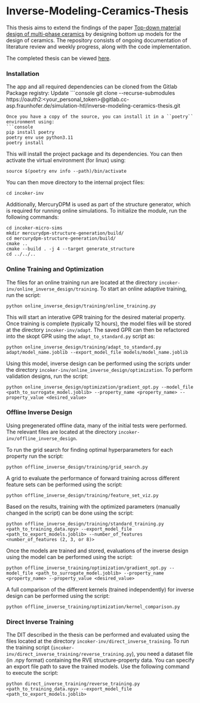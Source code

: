 # Inverse-Modeling-Ceramics-Thesis

This thesis aims to extend the findings of the paper [Top-down material design of multi-phase ceramics](https://doi.org/10.1016/j.oceram.2021.100211) by designing bottom up models for the design of ceramics. The repository consists of ongoing documentation of literature review and weekly progress, along with the code implementation.

The completed thesis can be viewed [here](thesis/Rayan_Thesis_InverseGPR.pdf).


### Installation
The app and all required dependencies can be cloned from the Gitlab Package registry:
Update ```console
git clone --recurse-submodules https://oauth2:<your_personal_token>@gitlab.cc-asp.fraunhofer.de/simulation-htl/inverse-modeling-ceramics-thesis.git
```
Once you have a copy of the source, you can install it in a ``poetry`` environment using:
```console
pip install poetry
poetry env use python3.11
poetry install
```
This will install the project package and its dependencies.
You can then activate the virtual environment (for linux) using:
```console
source $(poetry env info --path)/bin/activate
```

You can then move directory to the internal project files:
```console
cd incoker-inv
```
Additionally, MercuryDPM is used as part of the structure generator, which is required for running online simulations. To initialize the module, run the following commands:

```console
cd incoker-micro-sims
mkdir mercurydpm-structure-generation/build/
cd mercurydpm-structure-generation/build/
cmake ..
cmake --build . -j 4 --target generate_structure
cd ../../..
```

### Online Training and Optimization

The files for an online training run are located at the directory ``incoker-inv/online_inverse_design/training``. To start an
online adaptive training, run the script:

```console
python online_inverse_design/training/online_training.py
```

This will start an interative GPR training for the desired material property. Once training is complete (typically 12 hours), 
the model files will be stored at the directory ``incoker-inv/adapt``. The saved GPR can then be refactored into the skopt GPR 
using the ``adapt_to_standard.py`` script as:

```console
python online_inverse_design/training/adapt_to_standard.py adapt/model_name.joblib --export_model_file models/model_name.joblib
```

Using this model, inverse design can be performed using the scripts under the directory ``incoker-inv/online_inverse_design/optimization``. To 
perform validation designs, run the script:

```console
python online_inverse_design/optimization/gradient_opt.py --model_file <path_to_surrogate_model.joblib> --property_name <property_name> --property_value <desired_value>
```


### Offline Inverse Design

Using pregenerated offline data, many of the initial tests were performed. The relevant files are located at the directory ``incoker-inv/offline_inverse_design``.

To run the grid search for finding optimal hyperparameters for each property run the script:

```console
python offline_inverse_design/training/grid_search.py
```
A grid to evaluate the performance of forward training across different feature sets can be performed using the script:

```console
python offline_inverse_design/training/feature_set_viz.py
```

Based on the results, training with the optimized parameters (manually changed in the script) can be done using the script:

```console
python offline_inverse_design/training/standard_training.py <path_to_training_data.npy> --export_model_file <path_to_export_models.joblib> --number_of_features <number_of_features (2, 3, or 8)>
```

Once the models are trained and stored, evaluations of the inverse design using the model can be performed using the script:
```console
python offline_inverse_training/optimization/gradient_opt.py --model_file <path_to_surrogate_model.joblib> --property_name <property_name> --property_value <desired_value>
```

A full comparison of the different kernels (trained independently) for inverse design can be performed using the script:
```console
python offline_inverse_training/optimization/kernel_comparison.py
```

### Direct Inverse Training

The DIT described in the thesis can be performed and evaluated using the files located at the directory ``incoker-inv/direct_inverse_training``.
To run the training script (``incoker-inv/direct_inverse_training/reverse_training.py``), you need a dataset file (in .npy format) containing the RVE structure-property
data. You can specify an export file path to save the trained models. Use the following
command to execute the script:

```console
python direct_inverse_training/reverse_training.py <path_to_training_data.npy> --export_model_file <path_to_export_models.joblib>
```